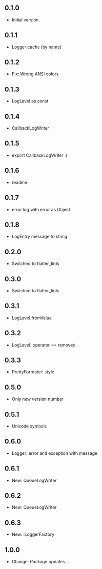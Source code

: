 ## 0.1.0

- Initial version.

## 0.1.1

- Logger cache (by name)

## 0.1.2

- Fix: Wrong ANSI colors

## 0.1.3

- LogLevel as const

## 0.1.4

- CallbackLogWriter

## 0.1.5

- export CallbackLogWriter :)

## 0.1.6

- readme

## 0.1.7

- error log with error as Object

## 0.1.8

- LogEntry message to string

## 0.2.0

- Switched to flutter_lints

## 0.3.0

- Switched to flutter_lints

## 0.3.1

- LogLevel.fromValue

## 0.3.2

- LogLevel: operator == removed

## 0.3.3

- PrettyFormater: style

## 0.5.0

- Only new version number

## 0.5.1

- Unicode symbols

## 0.6.0

- Logger: error and exception with message

## 0.6.1

- New: QueueLogWriter

## 0.6.2

- New: QueueLogWriter

## 0.6.3

- New: ILoggerFactory

## 1.0.0

- Change: Package updates
